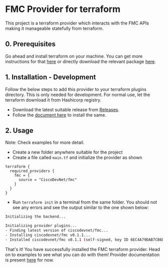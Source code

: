 # FMC Provider for terraform

This project is a terraform provider which interacts with the FMC APIs making it manageable statefully from terraform.

## 0. Prerequisites

Go ahead and install terraform on your machine. You can get more instructions for that [here](https://learn.hashicorp.com/tutorials/terraform/install-cli) or directly download the relevant package [here](https://www.terraform.io/downloads.html).

## 1. Installation - Development

Follow the below steps to add this provider to your terraform plugins directory. This is only needed for development. For normal use, let the terraform download it from Hashicorp registry.

- Download the latest suitable release from [Releases](https://gitlab-sjc.cisco.com/tfprovider/fmc-terraform/releases).
- Follow the [document here](https://www.terraform.io/docs/cli/config/config-file.html#provider-installation) to install the same.

## 2. Usage

Note: Check examples for more detail.

- Create a new folder anywhere suitable for the project
- Create a file called `main.tf` and initialize the provider as shown

```hcl
terraform {
  required_providers {
    fmc = {
      source = "CiscoDevNet/fmc"
    }
  }
}
```

- Run `terraform init` in a terminal from the same folder. You should not see any errors and see the output similar to the one shown below:

```bash
Initializing the backend...

Initializing provider plugins...
- Finding latest version of ciscodevnet/fmc...
- Installing ciscodevnet/fmc v0.1.1...
- Installed ciscodevnet/fmc v0.1.1 (self-signed, key ID 6EC4A79DAB7CB6D0)
```

That's it! You have successfully installed the FMC terraform provider. Head on to examples to see what you can do with them!
Provider documentation is present [here](https://registry.terraform.io/providers/CiscoDevNet/fmc/latest/docs) for now.
